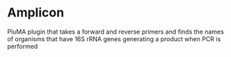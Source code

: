 # Amplicon
PluMA plugin that takes a forward and reverse primers and finds the names of organisms that have 16S rRNA genes generating a product when PCR is performed 
